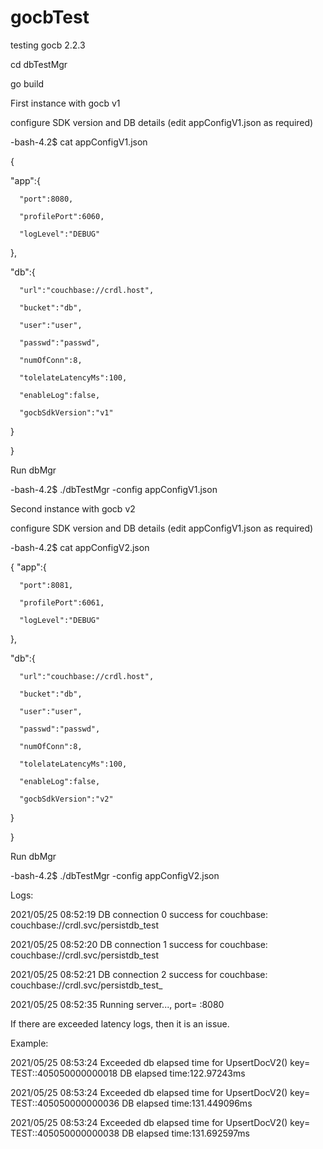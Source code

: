# gocbTest
testing gocb 2.2.3

cd dbTestMgr

go build

First instance with gocb v1

configure SDK version and DB details (edit appConfigV1.json as required)

-bash-4.2$ cat appConfigV1.json

{

   "app":{
   
      "port":8080,
      
      "profilePort":6060,
      
      "logLevel":"DEBUG"
      
   },
   
   "db":{
   
      "url":"couchbase://crdl.host",
      
      "bucket":"db",
      
      "user":"user",
      
      "passwd":"passwd",
      
      "numOfConn":8,
      
      "tolelateLatencyMs":100,
      
      "enableLog":false,
      
      "gocbSdkVersion":"v1"
      
   }
   
}

Run dbMgr

-bash-4.2$ ./dbTestMgr -config appConfigV1.json

Second instance with gocb v2

configure SDK version and DB details (edit appConfigV1.json as required)

-bash-4.2$ cat appConfigV2.json

{
   "app":{
   
      "port":8081,
      
      "profilePort":6061,
      
      "logLevel":"DEBUG"
      
   },
   
   "db":{
   
      "url":"couchbase://crdl.host",
      
      "bucket":"db",
      
      "user":"user",
      
      "passwd":"passwd",
      
      "numOfConn":8,
      
      "tolelateLatencyMs":100,
      
      "enableLog":false,
      
      "gocbSdkVersion":"v2"
   }
   
}

Run dbMgr

-bash-4.2$ ./dbTestMgr -config appConfigV2.json

Logs:

2021/05/25 08:52:19 DB connection 0 success for couchbase: couchbase://crdl.svc/persistdb_test

2021/05/25 08:52:20 DB connection 1 success for couchbase: couchbase://crdl.svc/persistdb_test

2021/05/25 08:52:21 DB connection 2 success for couchbase: couchbase://crdl.svc/persistdb_test_

2021/05/25 08:52:35 Running server..., port= :8080

If there are exceeded latency logs, then it is an issue.

Example:

2021/05/25 08:53:24 Exceeded db elapsed time for UpsertDocV2() key= TEST::405050000000018 DB elapsed time:122.97243ms

2021/05/25 08:53:24 Exceeded db elapsed time for UpsertDocV2() key= TEST::405050000000036 DB elapsed time:131.449096ms

2021/05/25 08:53:24 Exceeded db elapsed time for UpsertDocV2() key= TEST::405050000000038 DB elapsed time:131.692597ms
